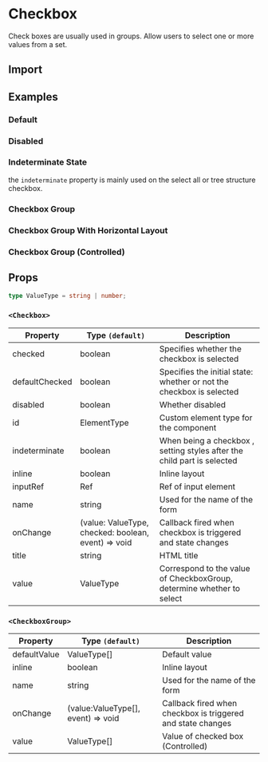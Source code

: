 # Checkbox

Check boxes are usually used in groups. Allow users to select one or more values ​​from a set.

## Import

<!--{include:(components/checkbox/fragments/import.md)}-->

## Examples

### Default

<!--{include:`basic.md`}-->

### Disabled

<!--{include:`disabled.md`}-->

### Indeterminate State

the `indeterminate` property is mainly used on the select all or tree structure checkbox.

<!--{include:`indeterminate.md`}-->

### Checkbox Group

<!--{include:`checkbox-group.md`}-->

### Checkbox Group With Horizontal Layout

<!--{include:`checkbox-groupinline.md`}-->

### Checkbox Group (Controlled)

<!--{include:`checkbox-group-controller.md`}-->

## Props

```ts
type ValueType = string | number;
```

### `<Checkbox>`

| Property       | Type `(default)`                                    | Description                                                             |
| -------------- | --------------------------------------------------- | ----------------------------------------------------------------------- |
| checked        | boolean                                             | Specifies whether the checkbox is selected                              |
| defaultChecked | boolean                                             | Specifies the initial state: whether or not the checkbox is selected    |
| disabled       | boolean                                             | Whether disabled                                                        |
| id             | ElementType                                         | Custom element type for the component                                   |
| indeterminate  | boolean                                             | When being a checkbox , setting styles after the child part is selected |
| inline         | boolean                                             | Inline layout                                                           |
| inputRef       | Ref                                                 | Ref of input element                                                    |
| name           | string                                              | Used for the name of the form                                           |
| onChange       | (value: ValueType, checked: boolean, event) => void | Callback fired when checkbox is triggered and state changes             |
| title          | string                                              | HTML title                                                              |
| value          | ValueType                                           | Correspond to the value of CheckboxGroup, determine whether to select   |

### `<CheckboxGroup>`

| Property     | Type `(default)`                   | Description                                                 |
| ------------ | ---------------------------------- | ----------------------------------------------------------- |
| defaultValue | ValueType[]                        | Default value                                               |
| inline       | boolean                            | Inline layout                                               |
| name         | string                             | Used for the name of the form                               |
| onChange     | (value:ValueType[], event) => void | Callback fired when checkbox is triggered and state changes |
| value        | ValueType[]                        | Value of checked box (Controlled)                           |
